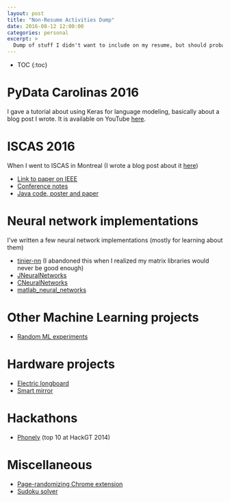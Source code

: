 ```yaml
---
layout: post
title: "Non-Resume Activities Dump"
date: 2016-08-12 12:00:00
categories: personal
excerpt: >
  Dump of stuff I didn't want to include on my resume, but should probably keep track of for my own reference.
---
```


* TOC
{:toc}

# PyData Carolinas 2016

I gave a tutorial about using Keras for language modeling, basically about a
blog post I wrote. It is available on YouTube
[here](https://www.youtube.com/watch?v=bvZnphPgz74).

# ISCAS 2016

When I went to ISCAS in Montreal (I wrote a blog post about it [here](http://127.0.0.1:4000/blog/2016/patriotism-tour.html#montreal))

 - [Link to paper on IEEE](http://ieeexplore.ieee.org/xpl/articleDetails.jsp?arnumber=7527525&refinements%3D4224660032%26filter%3DAND(p_IS_Number%3A7527154))
 - [Conference notes](https://github.com/codekansas/iscas2016)
 - [Java code, poster and paper](https://github.com/codekansas/FpaaApp)

# Neural network implementations

I've written a few neural network implementations (mostly for learning about them)

 - [tinier-nn](https://github.com/codekansas/tinier-nn) (I abandoned this when I realized my matrix libraries would never be good enough)
 - [JNeuralNetworks](https://github.com/codekansas/JNeuralNetwork)
 - [CNeuralNetworks](https://github.com/codekansas/CNeuralNetworks)
 - [matlab_neural_networks](https://github.com/codekansas/matlab_neural_networks)

# Other Machine Learning projects

 - [Random ML experiments](https://github.com/codekansas/ml)

# Hardware projects

 - [Electric longboard](https://github.com/codekansas/electric-longboard)
 - [Smart mirror](https://github.com/codekansas/hackemory-2016)

# Hackathons

 - [Phonely](https://github.com/codekansas/phonely) (top 10 at HackGT 2014)

# Miscellaneous

 - [Page-randomizing Chrome extension](https://github.com/codekansas/when-im-bored)
 - [Sudoku solver](https://github.com/codekansas/Sudoku)

